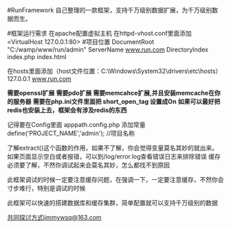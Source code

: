 #RunFramework
自己整理的一款框架，支持千万级别数据扩展，为千万级别数据而生。

#框架运行需求
在apache配置虚拟主机
在httpd-vhost.conf里面添加
<VirtualHost 127.0.0.1:80>
	#项目位置
    DocumentRoot "C:/wamp/www/run/admin"
    ServerName www.run.com
    DirectoryIndex index.php index.html 
</VirtualHost>

在hosts里面添加（host文件位置：C:\Windows\System32\drivers\etc\hosts）
127.0.0.1       www.run.com


 **需要openssl扩展** 
 **需要pdo扩展** 
 **需要memcahce扩展,并且安装memcache在你的服务器** 
 **需要在php.ini文件里面把 short_open_tag 设置成On** 
 **如果可以最好把redis也安装上去，框架会有涉及redis的东西**

记得要在Config里面 apppath.config.php 添加常量
define('PROJECT_NAME','admin'); //项目名称

了解extract()这个函数的作用，如果不了解，你会觉得变量莫名其妙的就出来。
如果页面显示空白或者报错，可以到/log/error.log查看错误日志来排除错误
缓存必须要了解，不然你调试起来会莫名其妙，怎么都找不到原因        

此框架调试的时候一定要注意缓存问题，在强调一下，一定要注意缓存，不然你会寸步难行，特别是调试的时候

此框架可以快速的搭建数据库和缓存集群，简单配置就可以支持千万级别的数据

共同探讨方式jimmywsq@163.com

